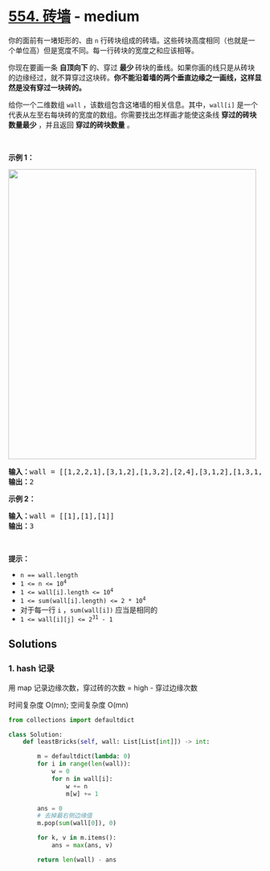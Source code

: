 # [554. 砖墙](https://leetcode-cn.com/problems/brick-wall/) - medium

<p>你的面前有一堵矩形的、由 <code>n</code> 行砖块组成的砖墙。这些砖块高度相同（也就是一个单位高）但是宽度不同。每一行砖块的宽度之和应该相等。</p>

<p>你现在要画一条 <strong>自顶向下 </strong>的、穿过 <strong>最少 </strong>砖块的垂线。如果你画的线只是从砖块的边缘经过，就不算穿过这块砖。<strong>你不能沿着墙的两个垂直边缘之一画线，这样显然是没有穿过一块砖的。</strong></p>

<p>给你一个二维数组 <code>wall</code> ，该数组包含这堵墙的相关信息。其中，<code>wall[i]</code> 是一个代表从左至右每块砖的宽度的数组。你需要找出怎样画才能使这条线 <strong>穿过的砖块数量最少</strong> ，并且返回 <strong>穿过的砖块数量</strong> 。</p>

<p> </p>

<p><strong>示例 1：</strong></p>
<img alt="" src="https://assets.leetcode.com/uploads/2021/04/24/cutwall-grid.jpg" style="width: 493px; height: 577px;" />
<pre>
<strong>输入：</strong>wall = [[1,2,2,1],[3,1,2],[1,3,2],[2,4],[3,1,2],[1,3,1,1]]
<strong>输出：</strong>2
</pre>

<p><strong>示例 2：</strong></p>

<pre>
<strong>输入：</strong>wall = [[1],[1],[1]]
<strong>输出：</strong>3
</pre>
 

<p><strong>提示：</strong></p>

<ul>
    <li><code>n == wall.length</code></li>
    <li><code>1 <= n <= 10<sup>4</sup></code></li>
    <li><code>1 <= wall[i].length <= 10<sup>4</sup></code></li>
    <li><code>1 <= sum(wall[i].length) <= 2 * 10<sup>4</sup></code></li>
    <li>对于每一行 <code>i</code> ，<code>sum(wall[i])</code> 应当是相同的</li>
    <li><code>1 <= wall[i][j] <= 2<sup>31</sup> - 1</code></li>
</ul>


## Solutions

### 1. hash 记录

用 map 记录边缘次数，穿过砖的次数 = high - 穿过边缘次数

时间复杂度 O(mn); 空间复杂度 O(mn)

```py
from collections import defaultdict

class Solution:
    def leastBricks(self, wall: List[List[int]]) -> int:

        m = defaultdict(lambda: 0)
        for i in range(len(wall)):
            w = 0
            for n in wall[i]:
                w += n
                m[w] += 1

        ans = 0
        # 去掉最右侧边缘值
        m.pop(sum(wall[0]), 0)

        for k, v in m.items():
            ans = max(ans, v)

        return len(wall) - ans
```
